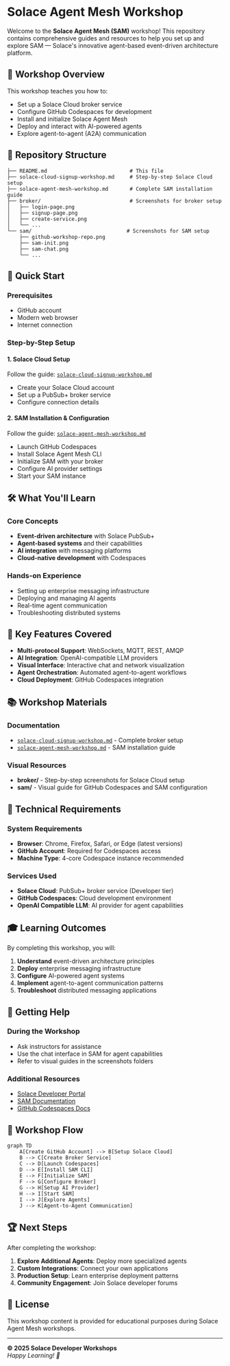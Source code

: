 # Solace Agent Mesh Workshop

Welcome to the **Solace Agent Mesh (SAM)** workshop! This repository contains comprehensive guides and resources to help you set up and explore SAM — Solace's innovative agent-based event-driven architecture platform.

## 🎯 Workshop Overview

This workshop teaches you how to:
- Set up a Solace Cloud broker service
- Configure GitHub Codespaces for development
- Install and initialize Solace Agent Mesh
- Deploy and interact with AI-powered agents
- Explore agent-to-agent (A2A) communication

## 📁 Repository Structure

```
├── README.md                           # This file
├── solace-cloud-signup-workshop.md     # Step-by-step Solace Cloud setup
├── solace-agent-mesh-workshop.md       # Complete SAM installation guide
├── broker/                             # Screenshots for broker setup
│   ├── login-page.png
│   ├── signup-page.png
│   ├── create-service.png
│   └── ...
└── sam/                               # Screenshots for SAM setup
    ├── github-workshop-repo.png
    ├── sam-init.png
    ├── sam-chat.png
    └── ...
```

## 🚀 Quick Start

### Prerequisites
- GitHub account
- Modern web browser
- Internet connection

### Step-by-Step Setup

#### 1. Solace Cloud Setup
Follow the guide: [`solace-cloud-signup-workshop.md`](./solace-cloud-signup-workshop.md)
- Create your Solace Cloud account
- Set up a PubSub+ broker service
- Configure connection details

#### 2. SAM Installation & Configuration
Follow the guide: [`solace-agent-mesh-workshop.md`](./solace-agent-mesh-workshop.md)
- Launch GitHub Codespaces
- Install Solace Agent Mesh CLI
- Initialize SAM with your broker
- Configure AI provider settings
- Start your SAM instance

## 🛠️ What You'll Learn

### Core Concepts
- **Event-driven architecture** with Solace PubSub+
- **Agent-based systems** and their capabilities
- **AI integration** with messaging platforms
- **Cloud-native development** with Codespaces

### Hands-on Experience
- Setting up enterprise messaging infrastructure
- Deploying and managing AI agents
- Real-time agent communication
- Troubleshooting distributed systems

## 🌟 Key Features Covered

- **Multi-protocol Support**: WebSockets, MQTT, REST, AMQP
- **AI Integration**: OpenAI-compatible LLM providers
- **Visual Interface**: Interactive chat and network visualization
- **Agent Orchestration**: Automated agent-to-agent workflows
- **Cloud Deployment**: GitHub Codespaces integration

## 📚 Workshop Materials

### Documentation
- [`solace-cloud-signup-workshop.md`](./solace-cloud-signup-workshop.md) - Complete broker setup
- [`solace-agent-mesh-workshop.md`](./solace-agent-mesh-workshop.md) - SAM installation guide

### Visual Resources
- **broker/** - Step-by-step screenshots for Solace Cloud setup
- **sam/** - Visual guide for GitHub Codespaces and SAM configuration

## 🔧 Technical Requirements

### System Requirements
- **Browser**: Chrome, Firefox, Safari, or Edge (latest versions)
- **GitHub Account**: Required for Codespaces access
- **Machine Type**: 4-core Codespace instance recommended

### Services Used
- **Solace Cloud**: PubSub+ broker service (Developer tier)
- **GitHub Codespaces**: Cloud development environment
- **OpenAI Compatible LLM**: AI provider for agent capabilities

## 🎓 Learning Outcomes

By completing this workshop, you will:
1. **Understand** event-driven architecture principles
2. **Deploy** enterprise messaging infrastructure
3. **Configure** AI-powered agent systems
4. **Implement** agent-to-agent communication patterns
5. **Troubleshoot** distributed messaging applications

## 🤝 Getting Help

### During the Workshop
- Ask instructors for assistance
- Use the chat interface in SAM for agent capabilities
- Refer to visual guides in the screenshots folders

### Additional Resources
- [Solace Developer Portal](https://solace.dev)
- [SAM Documentation](https://docs.solace.com/Solace-Agent-Mesh/)
- [GitHub Codespaces Docs](https://docs.github.com/en/codespaces)

## 📝 Workshop Flow

```mermaid
graph TD
    A[Create GitHub Account] --> B[Setup Solace Cloud]
    B --> C[Create Broker Service]
    C --> D[Launch Codespaces]
    D --> E[Install SAM CLI]
    E --> F[Initialize SAM]
    F --> G[Configure Broker]
    G --> H[Setup AI Provider]
    H --> I[Start SAM]
    I --> J[Explore Agents]
    J --> K[Agent-to-Agent Communication]
```

## 🏆 Next Steps

After completing the workshop:
1. **Explore Additional Agents**: Deploy more specialized agents
2. **Custom Integrations**: Connect your own applications
3. **Production Setup**: Learn enterprise deployment patterns
4. **Community Engagement**: Join Solace developer forums

## 📄 License

This workshop content is provided for educational purposes during Solace Agent Mesh workshops.

---

**© 2025 Solace Developer Workshops**  
*Happy Learning! 🚀*
